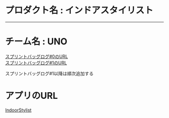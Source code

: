 # プロダクト名 : インドアスタイリスト
<hr>

# チーム名 : UNO

[スプリントバッグログ#0のURL](https://miro.com/app/board/uXjVMiXFsC0=/?moveToWidget=3458764564806753986&cot=14)  
[スプリントバッグログ#1のURL]()

スプリントバッグログ#1以降は順次追加する

# アプリのURL
[IndoorStylist](https://indoorstylist.onrender.com/)
